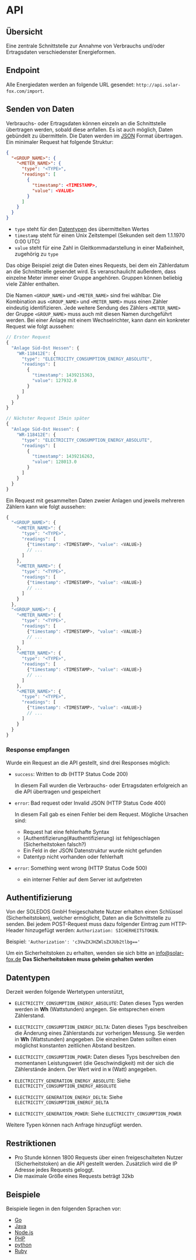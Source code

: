 # API

## Übersicht
Eine zentrale Schnittstelle zur Annahme von Verbrauchs und/oder 
Ertragsdaten verschiedenster Energieformen.

## Endpoint

Alle Energiedaten werden an folgende URL gesendet:
`http://api.solar-fox.com/import`.

## Senden von Daten

Verbrauchs- oder Ertragsdaten können einzeln an die Schnittstelle übertragen
werden, sobald diese anfallen. Es ist auch möglich, Daten gebündelt zu
übermitteln. Die Daten werden im [JSON](http://json.org) Format übertragen.
Ein minimaler Request hat folgende Struktur:

```json
{
  "<GROUP_NAME>": {
    "<METER_NAME>": {
      "type": "<TYPE>",
      "readings": [
        {
          "timestamp": <TIMESTAMP>,
          "value": <VALUE>
        }
      ]
    }
  }
}
```

- `type` steht für den [Datentypen](#datentypen) des übermittelten Wertes
- `timestamp` steht für einen Unix Zeitstempel
  (Sekunden seit dem 1.1.1970 0:00 UTC)
- `value` steht für eine Zahl in Gleitkommadarstellung in einer Maßeinheit,
  zugehörig zu `type`

Das obige Beispiel zeigt die Daten eines Requests, bei dem ein Zählerdatum an
die Schnittstelle gesendet wird. Es veranschaulicht außerdem, dass einzelne
Meter immer einer Gruppe angehören. Gruppen können beliebig viele Zähler
enthalten.

Die Namen `<GROUP_NAME>` und `<METER_NAME>` sind frei wählbar. Die Kombination
aus `<GROUP_NAME>` und `<METER_NAME>` muss einen Zähler eindeutig
identifizieren. Jede weitere Sendung des Zählers `<METER_NAME>` der Gruppe
`<GROUP_NAME>` muss auch mit diesen Namen durchgeführt werden. Bei einer Anlage
mit einem Wechselrichter, kann dann ein konkreter Request wie folgt aussehen:

```js
// Erster Request
{
  "Anlage Süd-Ost Hessen": {
    "WR-118412E": {
      "type": "ELECTRICITY_CONSUMPTION_ENERGY_ABSOLUTE",
      "readings": [
        {
          "timestamp": 1439215363,
          "value": 127932.0
        }
      ]
    }
  }
}
```

```js
// Nächster Request 15min später
{
  "Anlage Süd-Ost Hessen": {
    "WR-118412E": {
      "type": "ELECTRICITY_CONSUMPTION_ENERGY_ABSOLUTE",
      "readings": [
        {
          "timestamp": 1439216263,
          "value": 128013.0
        }
      ]
    }
  }
}
```

Ein Request mit gesammelten Daten zweier Anlagen und jeweils mehreren Zählern kann wie folgt aussehen:

```js
{
  "<GROUP_NAME>": {
    "<METER_NAME>": {
      "type": "<TYPE>",
      "readings": [
        {"timestamp": <TIMESTAMP>, "value": <VALUE>}
        // ...
      ]
    },
    "<METER_NAME>": {
      "type": "<TYPE>",
      "readings": [
        {"timestamp": <TIMESTAMP>, "value": <VALUE>}
        // ...
      ]
    }
  },
  "<GROUP_NAME>": {
    "<METER_NAME>": {
      "type": "<TYPE>",
      "readings": [
        {"timestamp": <TIMESTAMP>, "value": <VALUE>}
        // ...
      ]
    },
    "<METER_NAME>": {
      "type": "<TYPE>",
      "readings": [
        {"timestamp": <TIMESTAMP>, "value": <VALUE>}
        // ...
      ]
    },
    "<METER_NAME>": {
      "type": "<TYPE>",
      "readings": [
        {"timestamp": <TIMESTAMP>, "value": <VALUE>}
        // ...
      ]
    }
  }
}
```

### Response empfangen
Wurde ein Request an die API gestellt, sind drei Responses
möglich:

- `success`: Written to db (HTTP Status Code 200)

   In diesem Fall wurden die Verbrauchs- oder Ertragsdaten erfolgreich an die
   API übertragen und gespeichert

- `error`: Bad request oder Invalid JSON (HTTP Status Code 400)

   In diesem Fall gab es einen Fehler bei dem Request. Mögliche Ursachen sind:
   - Request hat eine fehlerhafte Syntax
   - [Authentifizierung(#authentifizierung) ist fehlgeschlagen
     (Sicherheitstoken falsch?)
   - Ein Feld in der JSON Datenstruktur wurde nicht gefunden
   - Datentyp nicht vorhanden oder fehlerhaft

- `error`: Something went wrong (HTTP Status Code 500)
   - ein interner Fehler auf dem Server ist aufgetreten

## Authentifizierung
Von der SOLEDOS GmbH freigeschaltete Nutzer erhalten einen Schlüssel
(Sicherheitstoken), welcher ermöglicht, Daten an die Schnittstelle zu senden.
Bei jedem POST-Request muss dazu folgender Eintrag zum HTTP-Header hinzugefügt
werden: `Authorization: SICHERHEITSTOKEN`.

Beispiel: `'Authorization': 'c3VwZXJHZWlsZXJUb2tlbg=='`

Um ein Sicherheitstoken zu erhalten, wenden sie sich bitte an info@solar-fox.de
**Das Sicherheitstoken muss geheim gehalten werden**

## Datentypen
Derzeit werden folgende Wertetypen unterstützt,

- `ELECTRICITY_CONSUMPTION_ENERGY_ABSOLUTE`:
  Daten dieses Typs werden werden in **Wh** (Wattstunden) angegen.
  Sie entsprechen einem Zählerstand.

- `ELECTRICITY_CONSUMPTION_ENERGY_DELTA`:
   Daten dieses Typs beschreiben die Änderung eines Zählerstands zur vorherigen
   Messung. Sie werden in **Wh** (Wattstunden) angegeben. Die einzelnen Daten
   sollten einen möglichst konstanten zeitlichen Abstand besitzen.

- `ELECTRICITY_CONSUMPTION_POWER`:
   Daten dieses Typs beschreiben den momentanen Leistungswert (die
   Geschwindigkeit) mit der sich die Zählerstände ändern. Der Wert wird in
   `W` (Watt) angegeben.

- `ELECTRICITY_GENERATION_ENERGY_ABSOLUTE`:
   Siehe `ELECTRICITY_CONSUMPTION_ENERGY_ABSOLUTE`

- `ELECTRICITY_GENERATION_ENERGY_DELTA`:
   Siehe `ELECTRICITY_CONSUMPTION_ENERGY_DELTA`

- `ELECTRICITY_GENERATION_POWER`: Siehe `ELECTRICITY_CONSUMPTION_POWER`

Weitere Typen können nach Anfrage hinzugfügt werden.

## Restriktionen
* Pro Stunde können 1800 Requests über einen freigeschalteten Nutzer
  (Sicherheitstoken) an die API gestellt werden. Zusätzlich
  wird die IP Adresse jedes Requests geloggt.
* Die maximale Größe eines Requests beträgt 32kb

## Beispiele

Beispiele liegen in den folgenden Sprachen vor:

* [Go](examples/go)
* [Java](examples/java)
* [Node.js](examples/node)
* [PHP](examples/php)
* [python](examples/python)
* [Ruby](examples/ruby)
